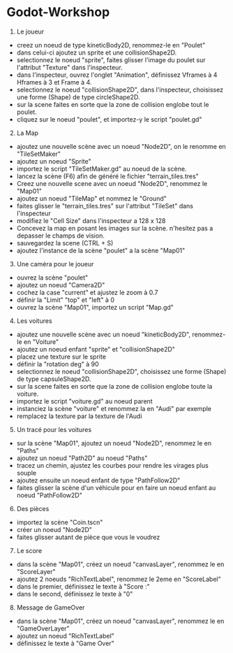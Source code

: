 # Godot-Workshop


1. Le joueur
- creez un noeud de type kineticBody2D, renommez-le en "Poulet"
- dans celui-ci ajoutez un sprite et une collisionShape2D.
- selectionnez le noeud "sprite", faites glisser l'image du poulet sur l'attribut "Texture" dans l'inspecteur.
- dans l'inspecteur, ouvrez l'onglet "Animation", définissez Vframes à 4 Hframes à 3 et Frame à 4.
- selectionnez le noeud "collisionShape2D", dans l'inspecteur, choisissez une forme (Shape) de type circleShape2D.
- sur la scene faites en sorte que la zone de collision englobe tout le poulet.
- cliquez sur le noeud "poulet", et importez-y le script "poulet.gd"

2. La Map
- ajoutez une nouvelle scène avec un noeud "Node2D", on le renomme en "TileSetMaker"
- ajoutez un noeud "Sprite"
- importez le script "TileSetMaker.gd" au noeud de la scène.
- lancez la scène (F6) afin de généré le fichier "terrain_tiles.tres"
- Creez une nouvelle scene avec un noeud "Node2D", renommez le "Map01"
- ajoutez un noeud "TileMap" et nommez le "Ground"
- faites glisser le "terrain_tiles.tres" sur l'attribut "TileSet" dans l'inspecteur
- modifiez le "Cell Size" dans l'inspecteur a 128 x 128
- Concevez la map en posant les images sur la scène. n'hesitez pas a depasser le champs de vision.
- sauvegardez la scene (CTRL + S)
- ajoutez l'instance de la scène "poulet" a la scène "Map01"

3. Une caméra pour le joueur
- ouvrez la scène "poulet"
- ajoutez un noeud "Camera2D"
- cochez la case "current" et ajustez le zoom à 0.7
- définir la "Limit" "top" et "left" à 0
- ouvrez la scène "Map01", importez un script "Map.gd"

4. Les voitures
- ajoutez une nouvelle scène avec un noeud "kineticBody2D", renommez-le en "Voiture"
- ajoutez un noeud enfant "sprite" et "collisionShape2D"
- placez une texture sur le sprite
- définir la "rotation deg" à 90
- selectionnez le noeud "collisionShape2D", choisissez une forme (Shape) de type capsuleShape2D.
- sur la scene faites en sorte que la zone de collision englobe toute la voiture.
- importez le script "voiture.gd" au noeud parent
- instanciez la scène "voiture" et renommez la en "Audi" par exemple
- remplacez la texture par la texture de l'Audi


5. Un tracé pour les voitures
- sur la scène "Map01", ajoutez un noeud "Node2D", renommez le en "Paths"
- ajoutez un noeud "Path2D" au noeud "Paths"
- tracez un chemin, ajustez les courbes pour rendre les virages plus souple
- ajoutez ensuite un noeud enfant de type "PathFollow2D"
- faites glisser la scène d'un véhicule pour en faire un noeud enfant au noeud "PathFollow2D"

6. Des pièces
- importez la scène "Coin.tscn"
- créer un noeud "Node2D"
- faites glisser autant de pièce que vous le voudrez

7. Le score
- dans la scène "Map01", créez un noeud "canvasLayer", renommez le en "ScoreLayer"
- ajoutez 2 noeuds "RichTextLabel", renommez le 2eme en "ScoreLabel"
- dans le premier, définissez le texte à "Score :"
- dans le second, définissez le texte à "0"

8. Message de GameOver
- dans la scène "Map01", créez un noeud "canvasLayer", renommez le en "GameOverLayer"
- ajoutez un noeud "RichTextLabel"
- définissez le texte à "Game Over"
